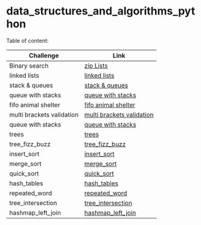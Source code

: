 # data_structures_and_algorithms_python

Table of content:

|Challenge|Link|
|---------|----|
|Binary search|[zip Lists](https://github.com/suhib-kharoush/data_structure_and_algorithm_python/tree/main/data_structure_and_algorithm_python/Challenges/ll_zip)|
|linked lists|[linked lists](https://github.com/suhib-kharoush/data_structure_and_algorithm_python/tree/main/data_structure_and_algorithm_python/Data_Structure/Linked_list)|
|stack & queues|[stack & queues](https://github.com/suhib-kharoush/data_structure_and_algorithm_python/tree/main/data_structure_and_algorithm_python/Challenges/stacks_and_queues)|
|queue with stacks|[queue with stacks](https://github.com/suhib-kharoush/data_structure_and_algorithm_python/tree/main/data_structure_and_algorithm_python/Challenges/queue_with_stacks)|
|fifo animal shelter|[fifo animal shelter](https://github.com/suhib-kharoush/data_structure_and_algorithm_python/tree/main/data_structure_and_algorithm_python/Challenges/fifo_animal_shelter)|
|multi brackets validation|[multi brackets validation](https://github.com/suhib-kharoush/data_structure_and_algorithm_python/tree/main/data_structure_and_algorithm_python/Challenges/multi_bracket_validation)|
|queue with stacks|[queue with stacks](https://github.com/suhib-kharoush/data_structure_and_algorithm_python/tree/main/data_structure_and_algorithm_python/Challenges/queue_with_stacks)|
|trees|[trees](https://github.com/suhib-kharoush/data_structure_and_algorithm_python/tree/main/data_structure_and_algorithm_python/Challenges/trees)|
|tree_fizz_buzz|[tree_fizz_buzz](https://github.com/suhib-kharoush/data_structure_and_algorithm_python/tree/main/data_structure_and_algorithm_python/Challenges/tree_fizz_buzz)|
|insert_sort|[insert_sort](https://github.com/suhib-kharoush/data_structure_and_algorithm_python/tree/main/data_structure_and_algorithm_python/Challenges/insertion_sort)|
|merge_sort|[merge_sort](https://github.com/suhib-kharoush/data_structure_and_algorithm_python/tree/main/data_structure_and_algorithm_python/Challenges/merge_sort)|
|quick_sort|[quick_sort](https://github.com/suhib-kharoush/data_structure_and_algorithm_python/tree/main/data_structure_and_algorithm_python/Challenges/quick_sort)|
|hash_tables|[hash_tables](https://github.com/suhib-kharoush/data_structure_and_algorithm_python/tree/main/data_structure_and_algorithm_python/Challenges/hashtables)|
|repeated_word|[repeated_word](https://github.com/suhib-kharoush/data_structure_and_algorithm_python/tree/main/data_structure_and_algorithm_python/Challenges/repeated_word)|
|tree_intersection|[tree_intersection](https://github.com/suhib-kharoush/data_structure_and_algorithm_python/tree/main/data_structure_and_algorithm_python/Challenges/tree_intersection)|
|hashmap_left_join|[hashmap_left_join](https://github.com/suhib-kharoush/data_structure_and_algorithm_python/tree/main/data_structure_and_algorithm_python/Challenges/hashmap_left_join)|
